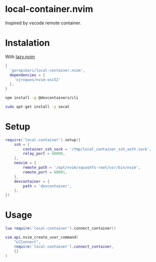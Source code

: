 # local-container.nvim

Inspired by vscode remote container.


# Instalation

With [lazy.nvim](https://github.com/folke/lazy.nvim)

```lua
{
  'goropikari/local-container.nvim',
  dependencies = {
    'ojroques/nvim-osc52'
  },
}
```

```bash
npm install -g @devcontainers/cli

sudo apt-get install -y socat
```


# Setup

```lua
require('local-container').setup({
	ssh = {
		container_ssh_sock = '/tmp/local_container_ssh_auth.sock',
		relay_port = 60000,
	},
	neovim = {
		remote_path = '/opt/nvim/squashfs-root/usr/bin/nvim',
		remote_port = 60001,
	},
	devcontainer = {
		path = 'devcontainer',
	},
})
```

# Usage

```lua
lua require('local-container').connect_container()
```

```lua
vim.api.nvim_create_user_command(
	"LCConnect",
	require('local-container').connect_container,
	{}
)
```

